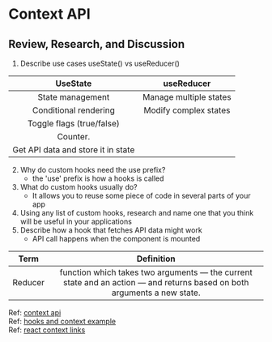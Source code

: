 # Context API  

## Review, Research, and Discussion  

1. Describe use cases useState() vs useReducer()  

| UseState                  | useReducer       | 
| :--------------:          | :--------------: | 
| State management          | Manage multiple states |  
| Conditional rendering     | Modify complex states  | 
| Toggle flags (true/false) |                  | 
| Counter.                  |                  | 
| Get API data and store it in state |                  | 

2. Why do custom hooks need the use prefix?
   - the 'use' prefix is how a hooks is called  
3. What do custom hooks usually do?
   - It allows you to reuse some piece of code in several parts of your app
4. Using any list of custom hooks, research and name one that you think will be useful in your applications  
5. Describe how a hook that fetches API data might work   
   - API call happens when the component is mounted

| Term         | Definition       | 
| :----------: | :--------------: | 
| Reducer      |  function which takes two arguments — the current state and an action — and returns based on both arguments a new state. |  

Ref: [context api](https://reactjs.org/docs/context.html)  
Ref: [hooks and context example](https://medium.com/swlh/snackbars-in-react-an-exercise-in-hooks-and-context-299b43fd2a2b)  
Ref: [react context links](https://github.com/diegohaz/awesome-react-context)  